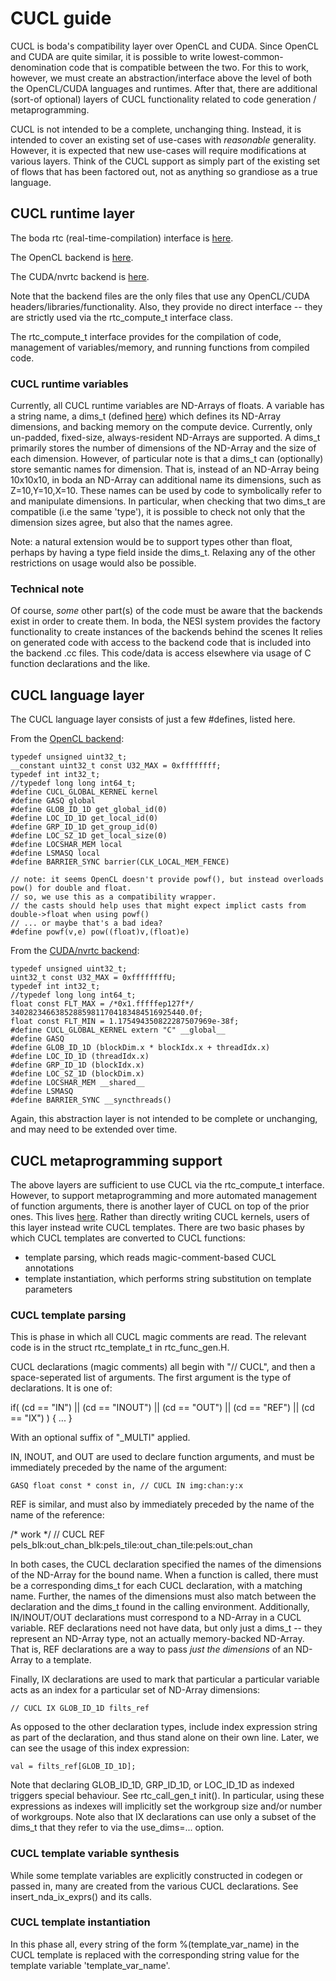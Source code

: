 # CUCL guide

CUCL is boda's compatibility layer over OpenCL and CUDA.
Since OpenCL and CUDA are quite similar, it is possible to write lowest-common-denomination code that is compatible between the two.
For this to work, however, we must create an abstraction/interface above the level of both the OpenCL/CUDA languages and runtimes.
After that, there are additional (sort-of optional) layers of CUCL functionality related to code generation / metaprogramming.

CUCL is not intended to be a complete, unchanging thing.
Instead, it is intended to cover an existing set of use-cases with *reasonable* generality.
However, it is expected that new use-cases will require modifications at various layers.
Think of the CUCL support as simply part of the existing set of flows that has been factored out, not as anything so grandiose as a true language.

## CUCL runtime layer

The boda rtc (real-time-compilation) interface is [here](/src/rtc_compute.H>).

The OpenCL backend is [here](/src/ocl_util.cc).

The CUDA/nvrtc backend is [here](/src/nvrtc_util.cc).

Note that the backend files are the only files that use any OpenCL/CUDA headers/libraries/functionality. 
Also, they provide no direct interface -- they are strictly used via the rtc_compute_t interface class.

The rtc_compute_t interface provides for the compilation of code, management of variables/memory, and running functions from compiled code.

### CUCL runtime variables

Currently, all CUCL runtime variables are ND-Arrays of floats.
A variable has a string name, a dims_t (defined [here](/src/boda_base.H)) which defines its ND-Array dimensions, and backing memory on the compute device.
Currently, only un-padded, fixed-size, always-resident ND-Arrays are supported.
A dims_t primarily stores the number of dimensions of the ND-Array and the size of each dimension.
However, of particular note is that a dims_t can (optionally) store semantic names for dimension.
That is, instead of an ND-Array being 10x10x10, in boda an ND-Array can additional name its dimensions, such as Z=10,Y=10,X=10.
These names can be used by code to symbolically refer to and manipulate dimensions.
In particular, when checking that two dims_t are compatible (i.e the same 'type'), it is possible to check not only that the dimension sizes agree, but also that the names agree.

Note: a natural extension would be to support types other than float, perhaps by having a type field inside the dims_t.
Relaxing any of the other restrictions on usage would also be possible.

### Technical note
Of course, *some* other part(s) of the code must be aware that the backends exist in order to create them.
In boda, the NESI system provides the factory functionality to create instances of the backends behind the scenes
It relies on generated code with access to the backend code that is included into the backend .cc files.
This code/data is access elsewhere via usage of C function declarations and the like.

## CUCL language layer

The CUCL language layer consists of just a few #defines, listed here.

From the [OpenCL backend](/src/ocl_util.cc):


````
typedef unsigned uint32_t;
__constant uint32_t const U32_MAX = 0xffffffff;
typedef int int32_t;
//typedef long long int64_t;
#define CUCL_GLOBAL_KERNEL kernel
#define GASQ global
#define GLOB_ID_1D get_global_id(0)
#define LOC_ID_1D get_local_id(0)
#define GRP_ID_1D get_group_id(0)
#define LOC_SZ_1D get_local_size(0)
#define LOCSHAR_MEM local
#define LSMASQ local
#define BARRIER_SYNC barrier(CLK_LOCAL_MEM_FENCE)

// note: it seems OpenCL doesn't provide powf(), but instead overloads pow() for double and float. 
// so, we use this as a compatibility wrapper. 
// the casts should help uses that might expect implict casts from double->float when using powf() 
// ... or maybe that's a bad idea?
#define powf(v,e) pow((float)v,(float)e)
````

From the [CUDA/nvrtc backend](/src/nvrtc_util.cc):

````
typedef unsigned uint32_t;
uint32_t const U32_MAX = 0xffffffffU;
typedef int int32_t;
//typedef long long int64_t;
float const FLT_MAX = /*0x1.fffffep127f*/ 340282346638528859811704183484516925440.0f;
float const FLT_MIN = 1.175494350822287507969e-38f;
#define CUCL_GLOBAL_KERNEL extern "C" __global__
#define GASQ
#define GLOB_ID_1D (blockDim.x * blockIdx.x + threadIdx.x)
#define LOC_ID_1D (threadIdx.x)
#define GRP_ID_1D (blockIdx.x)
#define LOC_SZ_1D (blockDim.x)
#define LOCSHAR_MEM __shared__
#define LSMASQ
#define BARRIER_SYNC __syncthreads()
````

Again, this abstraction layer is not intended to be complete or unchanging, and may need to be extended over time.

## CUCL metaprogramming support

The above layers are sufficient to use CUCL via the rtc_compute_t interface.
However, to support metaprogramming and more automated management of function arguments, there is another layer of CUCL on top of the prior ones.
This lives [here](/src/rtc_func_gen.H>).
Rather than directly writing CUCL kernels, users of this layer instead write CUCL templates.
There are two basic phases by which CUCL templates are converted to CUCL functions:
- template parsing, which reads magic-comment-based CUCL annotations
- template instantiation, which performs string substitution on template parameters

### CUCL template parsing

This is phase in which all CUCL magic comments are read.
The relevant code is in the struct rtc_template_t in rtc_func_gen.H.

CUCL declarations (magic comments) all begin with "// CUCL", and then a space-seperated list of arguments.
The first argument is the type of declarations.
It is one of:

   if( (cd == "IN") || (cd == "INOUT") || (cd == "OUT") || (cd == "REF") || (cd == "IX") ) { ... }

With an optional suffix of "_MULTI" applied.

IN, INOUT, and OUT are used to declare function arguments, and must be immediately preceded by the name of the argument:

    GASQ float const * const in, // CUCL IN img:chan:y:x

REF is similar, and must also by immediately preceded by the name of the name of the reference:

/* work */  // CUCL REF pels_blk:out_chan_blk:pels_tile:out_chan_tile:pels:out_chan

In both cases, the CUCL declaration specified the names of the dimensions of the ND-Array for the bound name.
When a function is called, there must be a corresponding dims_t for each CUCL declaration, with a matching name.
Further, the names of the dimensions must also match between the declaration and the dims_t found in the calling environment.
Additionally, IN/INOUT/OUT declarations must correspond to a ND-Array in a CUCL variable.
REF declarations need not have data, but only just a dims_t -- they represent an ND-Array type, not an actually memory-backed ND-Array.
That is, REF declarations are a way to pass *just the dimensions* of an ND-Array to a template.

Finally, IX declarations are used to mark that particular a particular variable acts as an index for a particular set of ND-Array dimensions:

    // CUCL IX GLOB_ID_1D filts_ref

As opposed to the other declaration types, include index expression string as part of the declaration, and thus stand alone on their own line.
Later, we can see the usage of this index expression:

    val = filts_ref[GLOB_ID_1D];

Note that declaring GLOB_ID_1D, GRP_ID_1D, or LOC_ID_1D as indexed triggers special behaviour.
See rtc_call_gen_t init().
In particular, using these expressions as indexes will implicitly set the workgroup size and/or number of workgroups.
Note also that IX declarations can use only a subset of the dims_t that they refer to via the use_dims=... option.

### CUCL template variable synthesis

While some template variables are explicitly constructed in codegen or passed in, many are created from the various CUCL declarations.
See insert_nda_ix_exprs() and its calls.

### CUCL template instantiation

In this phase all, every string of the form %(template_var_name) in the CUCL template is replaced with the corresponding string value for the template variable 'template_var_name'.








